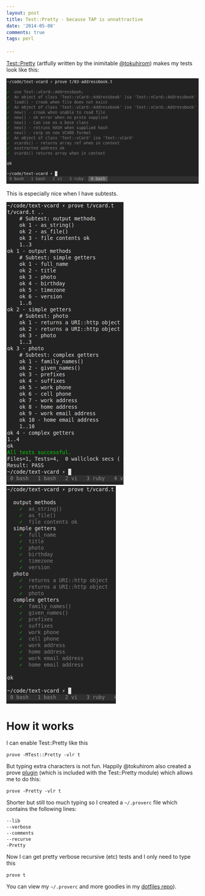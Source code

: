 ```yaml
---
layout: post
title: Test::Pretty - because TAP is unnattractive
date: '2014-05-08'
comments: true
tags: perl

---
```

  
[Test::Pretty](https://metacpan.org/pod/Test::Pretty) (artfully written by
the inimitable [@tokuhirom](http://tokuhirom.github.io/)) makes my tests look like this:

![x](/images/for-posts/2014-05-08-test-pretty.png)

This is especially nice when I have subtests.

![x](/images/for-posts/2014-05-08-test-pretty-subtest2.png)
![x](/images/for-posts/2014-05-08-test-pretty-subtest.png)



# How it works

I can enable Test::Pretty like this

    prove -MTest::Pretty -vlr t

But typing extra characters is not fun.  Happily
@tokuhirom also created a prove
[plugin](https://metacpan.org/pod/App::Prove::Plugin::retty) (which is included
with the Test::Pretty module) which allows me to do this:

    prove -Pretty -vlr t

Shorter but still too much typing so I created a `~/.proverc` file which contains
the following lines:

    --lib
    --verbose
    --comments
    --recurse
    -Pretty

Now I can get pretty verbose recursive (etc) tests and I only need to type this

    prove t

You can view my `~/.proverc` and more goodies in my [dotfiles repo](https://github.com/kablamo/dotfiles)).




